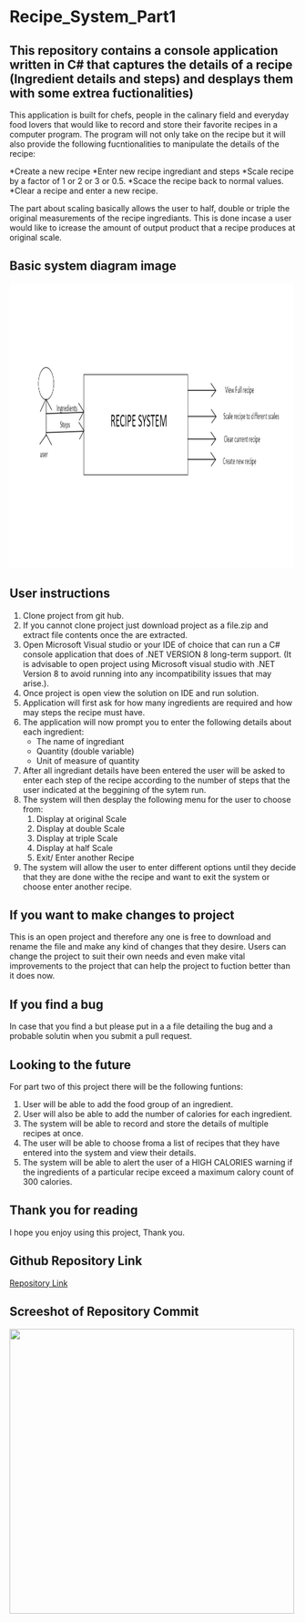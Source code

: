 # Recipe_System_Part1
## This repository contains a console application written in C# that captures the details of a recipe (Ingredient details and steps) and desplays them with some extrea fuctionalities)
This application is built for chefs, people in the calinary field and everyday food lovers that would like to record and store their favorite recipes in a computer program. The program will not only take on the recipe but it will also provide the following fucntionalities to manipulate the details of the recipe: 

*Create a new recipe
*Enter new recipe ingrediant and steps
*Scale recipe by a factor of 1 or 2 or 3 or 0.5.
*Scace the recipe back to normal values.
*Clear a recipe and enter a new recipe.

The part about scaling basically allows the user to half, double or triple the original measurements of the recipe ingrediants. This is done incase a user would like to icrease the amount of output product that a recipe produces at original scale.
## Basic system diagram image
<img src="recipeSystemDiagram.png" width="500px" height="500px" alt="Image of basic system functionalities.">

## User instructions
1. Clone project from git hub.
2. If you cannot clone project just download project as a file.zip and extract file contents once the are extracted.
3. Open Microsoft Visual studio or your IDE of choice that can run a C# console application that does of .NET VERSION 8 long-term support. (It is advisable to open project using Microsoft visual studio with .NET Version 8 to avoid running into any incompatibility issues that may arise.).
4. Once project is open view the solution on IDE and run solution.
5. Application will first ask for how many ingredients are required and how may steps the recipe must have.
6. The application will now prompt you to enter the following details about each ingredient:
    - The name of ingrediant
    - Quantity (double variable)
    - Unit of measure of quantity
7. After all ingrediant details have been entered the user will be asked to enter each step of the recipe according to the number of steps that the user indicated at the beggining of the sytem run.
8. The system will then desplay the following menu for the user to choose from:
    1. Display at original Scale
    2. Display at double Scale
    3. Display at triple Scale
    4. Display at half Scale
    5. Exit/ Enter another Recipe
9. The system will allow the user to enter different options until they decide that they are done withe the recipe and want to exit the system or choose enter another recipe.

## If you want to make changes to project
This is an open project and therefore any one is free to download and rename the file and make any kind of changes that they desire. Users can change the project to suit their own needs and even make vital improvements to the project that can help the project to fuction better than it does now.

## If you find a bug
In case that you find a but please put in a a file detailing the bug and a probable solutin when you submit a pull request.

## Looking to the future
For part two of this project there will be the following funtions:
1. User will be able to add the food group of an ingredient.
2. User will also be able to add the number of calories for each ingredient.
3. The system will be able to record and store the details of multiple recipes at once.
4. The user will be able to choose froma a list of recipes that they have entered into the system and view their details.
5. The system will be able to alert the user of a HIGH CALORIES warning if the ingredients of a particular recipe exceed a maximum calory count of 300 calories.

## Thank you for reading
I hope you enjoy using this project, Thank you.
## Github Repository Link
<a href="https://github.com/ST10375898/Recipe_System_Part1">Repository Link</a>
## Screeshot of Repository Commit
<img src="Screenshot(146).png" width="500px" height="500px">
